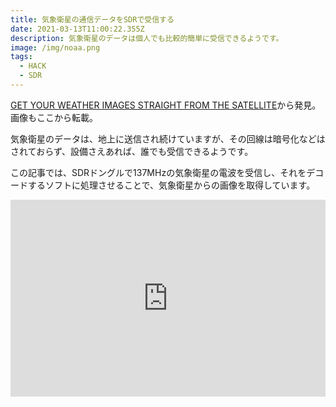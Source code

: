 ```yaml
---
title: 気象衛星の通信データをSDRで受信する
date: 2021-03-13T11:00:22.355Z
description: 気象衛星のデータは個人でも比較的簡単に受信できるようです。
image: /img/noaa.png
tags:
  - HACK
  - SDR
---
```

[GET YOUR WEATHER IMAGES STRAIGHT FROM THE SATELLITE](https://hackaday.com/2020/03/14/get-your-weather-images-straight-from-the-satellite/)から発見。画像もここから転載。

気象衛星のデータは、地上に送信され続けていますが、その回線は暗号化などはされておらず、設備さえあれば、誰でも受信できるようです。


この記事では、SDRドングルで137MHzの気象衛星の電波を受信し、それをデコードするソフトに処理させることで、気象衛星からの画像を取得しています。

<iframe width="100%" height="315" src="https://www.youtube.com/embed/PWWGDL5tC_I" frameborder="0" allow="accelerometer; autoplay; clipboard-write; encrypted-media; gyroscope; picture-in-picture" allowfullscreen></iframe>
